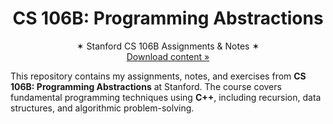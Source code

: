 <p align="center">
  <h1 align="center"><b>CS 106B: Programming Abstractions</b></h1>
  <p align="center">
  ✶ Stanford CS 106B Assignments & Notes ✶
    <br />
    <a href="https://github.com/yourusername/cs106b/archive/refs/heads/main.zip">Download content »</a>
    <br />
  </p>
</p>

This repository contains my assignments, notes, and exercises from **CS 106B: Programming Abstractions** at Stanford. The course covers fundamental programming techniques using **C++**, including recursion, data structures, and algorithmic problem-solving.